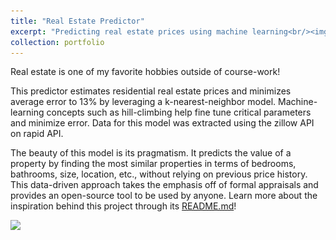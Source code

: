 ```yaml
---
title: "Real Estate Predictor"
excerpt: "Predicting real estate prices using machine learning<br/><img src='/images/real_estate.jpg'>"
collection: portfolio
---
```

Real estate is one of my favorite hobbies outside of course-work!

 This predictor estimates residential real estate prices and minimizes average error to 13% by leveraging a k-nearest-neighbor model. Machine-learning concepts such as hill-climbing help fine tune critical parameters and minimize error. Data for this model was extracted using the zillow API on rapid API. 

The beauty of this model is its pragmatism. It predicts the value of a property by finding the most similar properties in terms of bedrooms, bathrooms, size, location, etc., without relying on previous price history. This data-driven approach takes the emphasis off of formal appraisals and provides an open-source tool to be used by anyone. Learn more about the inspiration behind this project through its [README.md](https://github.com/yusefessawi/RealEstate/)!

![](\..\images\real_estate.jpg)


